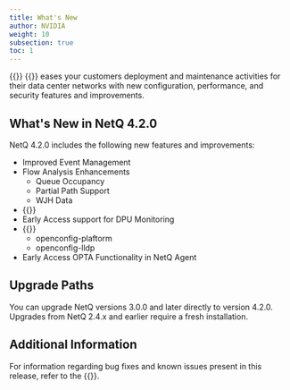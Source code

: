 ```yaml
---
title: What's New
author: NVIDIA
weight: 10
subsection: true
toc: 1
---
```


{{<product>}} {{<version>}} eases your customers deployment and maintenance activities for their data center networks with new configuration, performance, and security features and improvements.

<!-- vale off -->
## What's New in NetQ 4.2.0
<!-- vale on -->

NetQ 4.2.0 includes the following new features and improvements:

- Improved Event Management
- Flow Analysis Enhancements
  - Queue Occupancy
  - Partial Path Support
  - WJH Data
- {{<link title="Validation Checks#roce-validation-tests" text="RoCE Validation">}}
- Early Access support for DPU Monitoring
- {{<link title="gNMI Streaming" text="New gNMI Object Models">}}
  - openconfig-plaftorm
  - openconfig-lldp
- Early Access OPTA Functionality in NetQ Agent

## Upgrade Paths

You can upgrade NetQ versions 3.0.0 and later directly to version 4.2.0. Upgrades from NetQ 2.4.x and earlier require a fresh installation.

## Additional Information

For information regarding bug fixes and known issues present in this release, refer to the {{<link title="NVIDIA Cumulus NetQ 4.2 Release Notes" text="release notes">}}.
